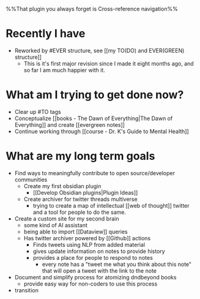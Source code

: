 %%That plugin you always forget is Cross-reference navigation%%
# Recently I have
- Reworked by #EVER structure, see [[my TO(DO) and EVER(GREEN) structure]]
	- This is it's first major revision since I made it eight months ago, and so far I am much happier with it.
# What am I trying to get done now?
- Clear up #TO tags
- Conceptualize [[books - The Dawn of Everything|The Dawn of Everything]] and create [[evergreen notes]]
- Continue working through [[course - Dr. K's Guide to Mental Health]] 

# What are my long term goals 
- Find ways to meaningfully contribute to open source/developer communities
	- Create my first obsidian plugin
		-  [[Develop Obsidian plugins|Plugin Ideas]]
	- Create archiver for twitter threads multiverse
		- trying to create a map of intellectual [[web of thought]] twitter and a tool for people to do the same. 
- Create a custom site for my second brain
	-  some kind of AI assistant
	-  being able to import [[Dataview]] queries
	- Has twitter archiver powered by [[Github]] actions
		- Finds tweets using NLP from added material
		- gives update information on notes to provide history
		- provides a place for people to respond to notes
			-  every note has a "tweet me what you think about this note" that will open a tweet with the link to the note
- Document and simplify process for atomizing dndbeyond books
    - provide easy way for non-coders to use this process
- transition

